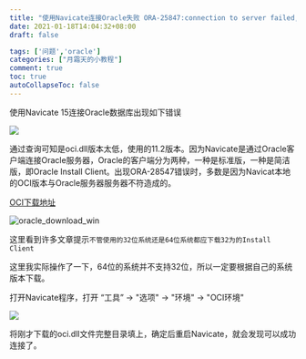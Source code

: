 ```yaml
---
title: "使用Navicate连接Oracle失败 ORA-25847:connection to server failed,probable Orable Net admin error"
date: 2021-01-18T14:04:32+08:00
draft: false

tags: ['问题','oracle']
categories: ["月霜天的小教程"]
comment: true
toc: true
autoCollapseToc: false
---
```


使用Navicate 15连接Oracle数据库出现如下错误

![](https://gitee.com/zongl/cloudImage/raw/master/images/2021/01/18/oracle_conn_error.png)

通过查询可知是oci.dll版本太低，使用的11.2版本。因为Navicate是通过Oracle客户端连接Oracle服务器，Oracle的客户端分为两种，一种是标准版，一种是简洁版，即Oracle Install Client。出现ORA-28547错误时，多数是因为Navicat本地的OCI版本与Oracle服务器服务器不符造成的。

[OCI下载地址](http://www.oracle.com/technetwork/database/features/instant-client/index-097480.html)

![oracle_download_win](https://gitee.com/zongl/cloudImage/raw/master/images/2021/01/18/oracle_download_win.png)

这里看到许多文章提示`不管使用的32位系统还是64位系统都应下载32为的Install Client`

这里我实际操作了一下，64位的系统并不支持32位，所以一定要根据自己的系统版本下载。

打开Navicate程序，打开 “工具” -> "选项" -> "环境" -> "OCI环境"

![](https://gitee.com/zongl/cloudImage/raw/master/images/2021/01/18/naviate_setting.png)

将刚才下载的oci.dll文件完整目录填上，确定后重启Navicate，就会发现可以成功连接了。